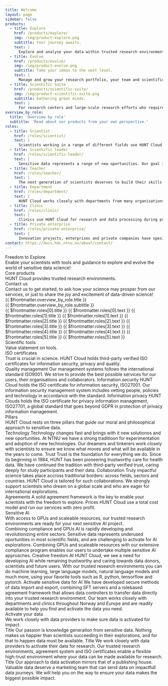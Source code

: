 ```yaml
---
title: Welcome
layout: page
sidebar: false
products:
  - title: Explore
    href: /products/explore/
    img: /img/product-explore.png
    subtitle: Your journey awaits.
    text: |
      Explore and analyse your data within trusted research environments with easy access to your favorite tools in Workbench.
  - title: Evolve
    href: /products/evolve/
    img: /img/product-evolve.png
    subtitle: Take your ideas to the next level.
    text: |
      Manage and grow your research portfolio, your team and scientific career seamlessly through our Evolve package.
  - title: Scientific Suite
    href: /products/scientific-suite/
    img: /img/product-scientific-suite.png
    subtitle: Gathering great minds.
    text: |
      For research centers and large-scale research efforts who require additional resources, speed and portfolio management.
overview_by_role:
  title: 'Overview by role'
  subtitle: 'Read about our products from your own perspective.'
roles:
  - title: Scientist
    href: /roles/scientist/
    text: |
      Scientists working in a range of different fields use HUNT Cloud for their sensitive data explorations. Read on to see if we are a good fit for your needs.
  - title: Scientific leader
    href: /roles/scientific-leader/
    text: |
      Sensitive data represents a range of new oportunities. Our goal is for your team to thrive and succeed in ground-breaking science, all the while keeping their data protected.
  - title: Teacher
    href: /roles/teacher/
    text: |
      The next generation of scientists deserves to build their skills in real-life environments. Our course packages are developed with this in mind. Read more to see how our set-up can be tailored to your course. 
  - title: Department
    href: /roles/department/
    text: |
      HUNT Cloud works closely with departments from many organisations. Our product packages are tailored for different levels of sensitive data activities, while ensuring easy overview and organisational control
  - title: Clinic
    href: /roles/clinic/
    text: |
      Clinics use HUNT Cloud for research and data processing during production. We are ISO/IEC certified and compliant with Helesnormen, while our trusted research environments can be tailored to your security needs.
  - title: Private enterprise
    href: /roles/private-enterprise/
    text: |
      Innovation projects, enterprises and private companies have spesific challenges and needs in dealing with sensitive data. The HUNT Cloud Invent program might be for you.
contact: https://docs.hdc.ntnu.no/about/contact/
---
```


<!-- <script setup></script> -->

<div class="hc-home-page">
  <div class="hc-header">
    <div class="hc-header-img"></div>
  </div>

<!-- Block: Freedom to explore -->

  <div class="hc-block">
    <div class="hc-block-container">
      <div class="hc-title-main font-weight-black">
        Freedom to Explore
      </div>
      <div class="hc-subtitle-main">
        Enable your scientists with tools and guidance to explore and evolve the world of sensitive data science!
        <!-- Welcome to HUNT Cloud! We provide scientists with tools and guidance to explore and evolve their magical world of sensitive data science. -->
      </div>
    </div>
  </div>

<!-- Block: Core products -->
<!-- Content: In this page header -->

  <div class="hc-block">
    <div class="hc-block-container">
      <div class="hc-container-title">
        Core products
      </div>
      <div class="hc-container-subtitle">
        HUNT Cloud provides trusted research environments.
      </div>
      <ProductSlider :products="$frontmatter.products" />
    </div>
  </div>

<!-- Block: Contact us -->

  <div class="hc-block">
    <div class="hc-block-container">
      <div class="hc-container-title">
        Contact us
      </div>
      <div class="hc-container-subtitle">
        Contact us to get started, to ask how your science may prosper from our services, or just to share the joy and excitement of data-driven science!
      </div>
      <div class="hc-section">
        <SimpleButton title="Contact us" :href="$frontmatter.contact" target="_blank" size="x-large" elevation="2" />
      </div>
    </div>
  </div>

<!-- Block: Roles -->
<!-- Content: In this page header -->

  <div class="hc-block">
    <div class="hc-block-container">
      <div class="hc-container-title">
        {{ $frontmatter.overview_by_role.title }}
      </div>
      <div class="hc-container-subtitle">
        {{ $frontmatter.overview_by_role.subtitle }}
      </div>
      <v-row align="center">
        <v-col cols="12" class="align-self-start v-col-sm-6 v-col-md-4">
          <!-- https://vuetifyjs.com/en/components/cards/ -->
          <v-card color="transparent" elevation="0">
            <v-card-title>{{ $frontmatter.roles[0].title }}</v-card-title>
            <v-divider></v-divider>
            <v-card-text>
              <v-row dense>
                <v-col cols="12">
                  {{ $frontmatter.roles[0].text }}
                </v-col>
              </v-row>
              <v-row dense>
                <v-col cols="12">
                  <SimpleButton size="small" :href="$frontmatter.roles[0].href" title="Read more" />
                </v-col>
              </v-row>
            </v-card-text>
          </v-card>
        </v-col>
        <v-col cols="12" class="align-self-start v-col-sm-6 v-col-md-4">
          <!-- https://vuetifyjs.com/en/components/cards/ -->
          <v-card color="transparent" elevation="0">
            <v-card-title>{{ $frontmatter.roles[1].title }}</v-card-title>
            <v-divider></v-divider>
            <v-card-text>
              <v-row dense>
                <v-col cols="12">
                  {{ $frontmatter.roles[1].text }}
                </v-col>
              </v-row>
              <v-row dense>
                <v-col cols="12">
                  <SimpleButton size="small" :href="$frontmatter.roles[1].href" title="Read more" />
                </v-col>
              </v-row>
            </v-card-text>
          </v-card>
        </v-col>
        <v-col cols="12" class="align-self-start v-col-sm-6 v-col-md-4">
          <!-- https://vuetifyjs.com/en/components/cards/ -->
          <v-card color="transparent" elevation="0">
            <v-card-title>{{ $frontmatter.roles[2].title }}</v-card-title>
            <v-divider></v-divider>
            <v-card-text>
              <v-row dense>
                <v-col cols="12">
                  {{ $frontmatter.roles[2].text }}
                </v-col>
              </v-row>
              <v-row dense>
                <v-col cols="12">
                  <SimpleButton size="small" :href="$frontmatter.roles[2].href" title="Read more" />
                </v-col>
              </v-row>
            </v-card-text>
          </v-card>
        </v-col>
        <v-col cols="12" class="align-self-start v-col-sm-6 v-col-md-4">
          <!-- https://vuetifyjs.com/en/components/cards/ -->
          <v-card color="transparent" elevation="0">
            <v-card-title>{{ $frontmatter.roles[3].title }}</v-card-title>
            <v-divider></v-divider>
            <v-card-text>
              <v-row dense>
                <v-col cols="12">
                  {{ $frontmatter.roles[3].text }}
                </v-col>
              </v-row>
              <v-row dense>
                <v-col cols="12">
                  <SimpleButton size="small" :href="$frontmatter.roles[3].href" title="Read more" />
                </v-col>
              </v-row>
            </v-card-text>
          </v-card>
        </v-col>
        <v-col cols="12" class="align-self-start v-col-sm-6 v-col-md-4">
          <!-- https://vuetifyjs.com/en/components/cards/ -->
          <v-card color="transparent" elevation="0">
            <v-card-title>{{ $frontmatter.roles[4].title }}</v-card-title>
            <v-divider></v-divider>
            <v-card-text>
              <v-row dense>
                <v-col cols="12">
                  {{ $frontmatter.roles[4].text }}
                </v-col>
              </v-row>
              <v-row dense>
                <v-col cols="12">
                  <SimpleButton size="small" :href="$frontmatter.roles[4].href" title="Read more" />
                </v-col>
              </v-row>
            </v-card-text>
          </v-card>
        </v-col>
        <v-col cols="12" class="align-self-start v-col-sm-6 v-col-md-4">
          <!-- https://vuetifyjs.com/en/components/cards/ -->
          <v-card color="transparent" elevation="0">
            <v-card-title>{{ $frontmatter.roles[5].title }}</v-card-title>
            <v-divider></v-divider>
            <v-card-text>
              <v-row dense>
                <v-col cols="12">
                  {{ $frontmatter.roles[5].text }}
                </v-col>
              </v-row>
              <v-row dense>
                <v-col cols="12">
                  <SimpleButton size="small" :href="$frontmatter.roles[5].href" title="Read more" />
                </v-col>
              </v-row>
            </v-card-text>
          </v-card>
        </v-col>
      </v-row>
      <!-- <RoleSlider :roles="$frontmatter.roles" /> -->
    </div>
  </div>

<!-- Content: Scientific tools -->

  <div class="hc-block">
    <div class="hc-block-container">
      <div class="hc-container-title">
        Scientific tools
      </div>
      <div class="hc-container-subtitle">
        Value statement on tools.
      </div>
      <ToolsSlider />
    </div>
  </div>

<!-- Content: ISO -->

  <div class="hc-block">
    <div class="hc-block-container">
      <div class="hc-container-title">
        ISO certificates
      </div>
      <div class="hc-container-subtitle">
        Trust is crucial in science. HUNT Cloud holds third-party verified ISO certificates for information security, privacy and quality.
      </div>
      <v-row align="center">
        <v-col cols="12" class="align-self-start v-col-sm-4">
          <!-- https://vuetifyjs.com/en/components/cards/ -->
          <v-card color="transparent" elevation="0">
            <v-card-title>Quality management</v-card-title>
            <v-card-text>
              <v-row dense>
                <v-col cols="12">
                  Our management systems follows the international standard ISO9001. We strive to provide the best possible services for our users, their organisations and collaborators.
                </v-col>
              </v-row>
              <v-row dense>
                <v-col cols="12">
                  <SimpleButton size="small" href="place-link" title="Read more" />
                </v-col>
              </v-row>
            </v-card-text>
          </v-card>
        </v-col>
        <v-col cols="12" class="align-self-start v-col-sm-4">
          <!-- https://vuetifyjs.com/en/components/cards/ -->
          <v-card color="transparent" elevation="0">
            <v-card-title>Information security</v-card-title>
            <v-card-text>
              <v-row dense>
                <v-col cols="12">
                  HUNT Cloud holds the ISO certificate for information security, ISO27001. Our information security management system includes vetting people, policies and technology in accordance with the standard.
                </v-col>
              </v-row>
              <v-row dense>
                <v-col cols="12">
                  <SimpleButton size="small" href="place-link" title="Read more" />
                </v-col>
              </v-row>
            </v-card-text>
          </v-card>
        </v-col>
        <v-col cols="12" class="align-self-start v-col-sm-4">
          <!-- https://vuetifyjs.com/en/components/cards/ -->
          <v-card color="transparent" elevation="0">
            <v-card-title>Information privacy</v-card-title>
            <v-card-text>
              <v-row dense>
                <v-col cols="12">
                  HUNT Clouds holds the ISO certificate for privacy information management, ISO27701, a global standard that goes beyond GDPR in protection of privacy information management.
                </v-col>
              </v-row>
              <v-row dense>
                <v-col cols="12">
                  <SimpleButton size="small" href="place-link" title="Read more" />
                </v-col>
              </v-row>
            </v-card-text>
          </v-card>
        </v-col>
      </v-row>
    </div>
  </div>


<!-- Block: Pillars -->

  <div class="hc-block">
    <div class="hc-block-container">
      <div class="hc-container-title">
        Pillars
      </div>
      <div class="hc-container-subtitle">
        HUNT Cloud rests on three pillars that guide our moral and philosophical approach to sensitive data.
      </div>
      <v-row align="center">
        <v-col cols="12" class="align-self-start v-col-sm-4">
          <!-- https://vuetifyjs.com/en/components/cards/ -->
          <v-card color="transparent" elevation="0">
            <v-card-title>Technology</v-card-title>
            <v-card-text>
              <v-row dense>
                <v-col cols="12">
                  Technology changes fast and brings with it new solutionos and new oportunities. At NTNU we have a strong traditioon for experimentation and adoption of new technologies. Our dreamers and tinkerers work closely with scientists to ensure we know what moves and what will be available in the years to come.
                </v-col>
              </v-row>
              <v-row dense>
                <v-col cols="12">
                  <SimpleButton size="small" href="place-link" title="Read more" blue />
                </v-col>
              </v-row>
            </v-card-text>
          </v-card>
        </v-col>
        <v-col cols="12" class="align-self-start v-col-sm-4">
          <!-- https://vuetifyjs.com/en/components/cards/ -->
          <v-card color="transparent" elevation="0">
            <v-card-title>Trust</v-card-title>
            <v-card-text>
              <v-row dense>
                <v-col cols="12">
                  Trust is the foundation for everything we do. Since its beginning in 1984, HUNT has been pioneering trustworthy care for health data. We have continued the tradition with third-party verified trust, caring deeply for study participants and their data.
                </v-col>
              </v-row>
              <v-row dense>
                <v-col cols="12">
                  <SimpleButton size="small" href="place-link" title="Read more" blue />
                </v-col>
              </v-row>
            </v-card-text>
          </v-card>
        </v-col>
        <v-col cols="12" class="align-self-start v-col-sm-4">
          <!-- https://vuetifyjs.com/en/components/cards/ -->
          <v-card color="transparent" elevation="0">
            <v-card-title>Collaboration</v-card-title>
            <v-card-text>
              <v-row dense>
                <v-col cols="12">
                  Truly impactful science takes place accross traditional borders: across fields, sectors and countries. HUNT Cloud is tailored for such collaborations. We strongly support scientists who dream on a global scale and who are eager for international explorations.
                </v-col>
              </v-row>
              <v-row dense>
                <v-col cols="12">
                  <SimpleButton size="small" href="place-link" title="Read more" blue />
                </v-col>
              </v-row>
            </v-card-text>
          </v-card>
        </v-col>
      </v-row>
    </div>
  </div>

<!-- Block: Agreements -->

  <div class="hc-block">
    <div class="hc-block-container">
      <v-row class="my-4">
        <!-- Agreements -->
        <v-col col="6">
          <!-- https://vuetifyjs.com/en/components/cards/ -->
          <v-card elevation="0">
            <v-card-title>Agreements</v-card-title>
            <v-card-text>
              <v-row dense>
                <v-col cols="12">
                  A solid agreement framework is the key to enable your scientists with the freedom to explore.
                </v-col>
              </v-row>
              <v-row dense>
                <v-col cols="12">
                  <SimpleButton size="small" href="place-link" title="Read more" />
                </v-col>
              </v-row>
            </v-card-text>
          </v-card>
        </v-col>
        <!-- Prices -->
        <v-col col="6">
          <!-- https://vuetifyjs.com/en/components/cards/ -->
          <v-card elevation="0">
            <v-card-title>Prices</v-card-title>
            <v-card-text>
              <v-row dense>
                <v-col cols="12">
                  HUNT Cloud use a total cost model and run our services with zero profit.
                </v-col>
              </v-row>
              <v-row dense>
                <v-col cols="12">
                  <SimpleButton size="small" href="place-link" title="Read more" />
                </v-col>
              </v-row>
            </v-card-text>
          </v-card>
        </v-col>
      </v-row>
    </div>
  </div>

<!-- Block: sensitive AI -->

  <div class="hc-block">
    <div class="hc-block-container">
      <div class="hc-container-title">
        Sensitive AI
      </div>
      <div class="hc-container-subtitle">
        With access to GPUs and scaleable resources, our trusted research environments are ready for your next sensitive AI project.
      </div>
      <v-row align="center">
        <v-col cols="12" class="align-self-start v-col-sm-4">
          <!-- https://vuetifyjs.com/en/components/cards/ -->
          <v-card color="transparent" elevation="0">
            <v-card-title>Combining compliance and GPUs</v-card-title>
            <v-card-text>
              <v-row dense>
                <v-col cols="12">
                  AI is rapidly developing and revolutionizing entire sectors. Sensitive data represents underused oportunities in most scientific fields, and are challenging to activate for AI explorations. Combining GPUs and scaleable resources with our extensive compliance program enables our users to undertake multiple sensitive AI approaches. 
                </v-col>
              </v-row>
              <v-row dense>
                <v-col cols="12">
                  <SimpleButton size="small" href="place-link" title="Read more" blue />
                </v-col>
              </v-row>
            </v-card-text>
          </v-card>
        </v-col>
        <v-col cols="12" class="align-self-start v-col-sm-4">
          <!-- https://vuetifyjs.com/en/components/cards/ -->
          <v-card color="transparent" elevation="0">
            <v-card-title>Creative freedom</v-card-title>
            <v-card-text>
              <v-row dense>
                <v-col cols="12">
                  At HUNT Cloud, we see a need for developing AI while remaining trustworthy and caring towards data donors, scientists and future users. With our trusted research environments you can do machine learning, large language models, natural language models and much more, using your favorite tools such as R, python, tensorflow and pytorch.
                </v-col>
              </v-row>
              <v-row dense>
                <v-col cols="12">
                  <SimpleButton size="small" href="place-link" title="Read more" blue />
                </v-col>
              </v-row>
            </v-card-text>
          </v-card>
        </v-col>
        <v-col cols="12" class="align-self-start v-col-sm-4">
          <!-- https://vuetifyjs.com/en/components/cards/ -->
          <v-card color="transparent" elevation="0">
            <v-card-title>Activate sensitive data for AI</v-card-title>
            <v-card-text>
              <v-row dense>
                <v-col cols="12">
                  We have developed secure methods of data import and export, combining SFT servers and a rolebased agreement framework that allows data controllers to transfer data directly into your trusted research environment. Our team works closely with departments and clinics throughout Norway and Europe and are readily available to help you find and activate the data you need. 
                </v-col>
              </v-row>
              <v-row dense>
                <v-col cols="12">
                  <SimpleButton size="small" href="place-link" title="Read more" blue />
                </v-col>
              </v-row>
            </v-card-text>
          </v-card>
        </v-col>
      </v-row>
    </div>
  </div>


<!-- Block: activate your data -->

  <div class="hc-block">
    <div class="hc-block-container">
      <div class="hc-container-title">
        Activate your data
      </div>
      <div class="hc-container-subtitle">
        We work closely with data providers to make sure data is activated for impact.
      </div>
      <v-row align="center">
        <v-col cols="12" class="align-self-start v-col-sm-4">
          <!-- https://vuetifyjs.com/en/components/cards/ -->
          <v-card color="transparent" elevation="0">
            <v-card-title>Title</v-card-title>
            <v-card-text>
              <v-row dense>
                <v-col cols="12">
                  Our passion is knowledge generation from sensitive data. Nothing makes us happier than scientists succeeding in their explorations, and for that to happen data must be available.
                </v-col>
              </v-row>
              <v-row dense>
                <v-col cols="12">
                  <SimpleButton size="small" href="place-link" title="Read more" />
                </v-col>
              </v-row>
            </v-card-text>
          </v-card>
        </v-col>
        <v-col cols="12" class="align-self-start v-col-sm-4">
          <!-- https://vuetifyjs.com/en/components/cards/ -->
          <v-card color="transparent" elevation="0">
            <v-card-title>Title</v-card-title>
            <v-card-text>
              <v-row dense>
                <v-col cols="12">
                  We work closely with data providers to activate their data for research. Our trusted research environments, agreement system and ISO certificates enable a flexible high-trust environment where your data can be made available for research.
                </v-col>
              </v-row>
              <v-row dense>
                <v-col cols="12">
                  <SimpleButton size="small" href="place-link" title="Read more" />
                </v-col>
              </v-row>
            </v-card-text>
          </v-card>
        </v-col>
        <v-col cols="12" class="align-self-start v-col-sm-4">
          <!-- https://vuetifyjs.com/en/components/cards/ -->
          <v-card color="transparent" elevation="0">
            <v-card-title>Title</v-card-title>
            <v-card-text>
              <v-row dense>
                <v-col cols="12">
                  Our approach to data activation mirrors that of a publishing house. Valuable data deserve a marketing team that can send data on impactfull data journeys. We will help you on the way to ensure your data makes the biggest possible impact. 
                </v-col>
              </v-row>
              <v-row dense>
                <v-col cols="12">
                  <SimpleButton size="small" href="place-link" title="Read more" />
                </v-col>
              </v-row>
            </v-card-text>
          </v-card>
        </v-col>
      </v-row>
    </div>
  </div>

<!-- Block: About HUNT Cloud -->

<FooterBlock :contact="$frontmatter.contact" />

</div>


<style scoped>

/* CSS scoped specifically to this page */

</style>
